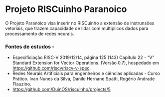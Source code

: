 
# Projeto RISCuinho Paranoico

O Projeto Paranóico visa inserir no RISCuinho a extensão de instrunsões vetoriais, que trazem capacidade de lidar com multiplicos dados para processamento de redes neurais.

### Fontes de estudos - 

* Especificiação RISC-V 2019/12/14, página 125 (143) Capítulo 22 - “V” Standard Extension for Vector Operations. (Versão 0.7), hospedado em  https://github.com/riscv/riscv-v-spec.
* Redes Neurais Artificiais para engenheiros e ciências aplicadas - Curso Prático. Ivan Nunes da Silva, Danilo Hernane Spatti, Rogério Andrade Flauzino.
* https://github.com/DuinOS/riscuinho/projects/5
